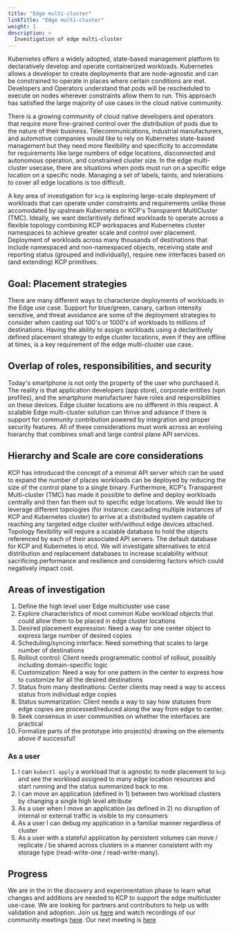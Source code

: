 ```yaml
---
title: "Edge multi-cluster"
linkTitle: "Edge multi-cluster"
weight: 1
description: >
  Investigation of edge multi-cluster
---
```


Kubernetes offers a widely adopted, state-based management platform to declaratively develop and operate containerized workloads. Kubernetes allows a 
developer to create deployments that are node-agnostic and can be constrained to operate in places where certain conditions are met. Developers and 
Operators understand that pods will be rescheduled to execute on nodes wherever constraints allow them to run. This approach has satisfied the large
   majority of use cases in the cloud native community.

There is a growing community of cloud native developers and operators that require more fine-grained control
 over the distribution of pods due to the nature of their business. Telecommunications, industrial manufacturers, and automotive
  companies would like to rely on Kubernetes state-based management but they need more flexibility and specificity to accomodate for requirements like
  large numbers of edge locations, disconnected and autonomous operation, and constrained cluster size. In the edge multi-cluster usecase, there are
  situations when pods must run on a specific edge location on a specific node. Managing a set of labels, taints, and tolerations to cover all edge 
  locations is too difficult.

A key area of investigation for `kcp` is exploring large-scale deployment of workloads that can operate under constraints and
 requirements unlike those accomodated by upstream Kubernetes or KCP's Transparent MultiCluster (TMC). Ideally, we want declaritively defined workloads 
 to operate across a flexible topology combining KCP workspaces and Kubernetes cluster namespaces to achieve greater scale and control over placement. 
 Deployment of workloads across many thousands of destinations that include namespaced and non-namespaced objects, receiving state and reporting
  status (grouped and individually), require new interfaces based on (and extending) KCP primitives.

## Goal: Placement strategies

There are many different ways to characterize deployments of workloads in the Edge use case. Support for blue/green, canary, carbon
 intensity sensitive, and threat avoidance are some of the deployment strategies to consider when casting out 100's or 1000's of
  workloads to millions of destinations. Having the ability to assign workloads using a declaritively defined placement strategy to
   edge cluster locations, even if they are offline at times, is a key requirement of the edge multi-cluster use case.

## Overlap of roles, responsibilities, and security

Today's smartphone is not only the property of the user who purchased it. The reality is that application developers (app store),
 corporate entities (vpn profiles), and the smartphone manufacturer have roles and responsibilities on these devices. Edge cluster
  locations are no different in this respect. A scalable Edge multi-cluster solution can thrive and advance if there is support for
   community contribution powered by integration and proper security features. All of these considerations must work across an evolving
    hierarchy that combines small and large control plane API services.

## Hierarchy and Scale are core considerations

KCP has introduced the concept of a minimal API server which can be used to expand the number of places workloads can be deployed
  by reducing the size of the control plane to a single binary. Furthermore, KCP's Transparent Multi-cluster (TMC) has made it possible to define
  and deploy workloads centrally and then fan them out to specific edge locations. We would 
   like to leverage different topologies (for instance: cascading multiple instances of KCP and Kubernetes cluster) to arrive at a 
    distributed system capable of reaching any targeted edge cluster with/without edge devices attached. Topology flexibility 
     will require a scalable database to hold the objects referenced by each of their associated API servers. The default database for 
      KCP and Kubernetes is etcd. We will investigate alternatives to etcd distribution and replacement databases to increase 
       scalability without sacrificing performance and resilience and considering factors which could negatively impact cost.

## Areas of investigation

1. Define the high level user Edge multicluster use case
2. Explore characteristics of most common Kube workload objects that could allow them to be placed in edge cluster locations
3. Desired placement expression​: Need a way for one center object to express large number of desired copies​
4. Scheduling/syncing interface​: Need something that scales to large number of destinations​
5. Rollout control​: Client needs programmatic control of rollout, possibly including domain-specific logic​
6. Customization: Need a way for one pattern in the center to express how to customize for all the desired destinations​
7. Status from many destinations​: Center clients may need a way to access status from individual edge copies
8. Status summarization​: Client needs a way to say how statuses from edge copies are processed/reduced along the way from edge to center​.
9. Seek consensus in user communities on whether the interfaces are practical
10. Formalize parts of the prototype into project(s) drawing on the elements above if successful!

<!-- ## Use cases -->
<!-- placeholder for future -->
<!-- Representing feedback from a number of multi-cluster users with a diverse set of technologies in play: -->

### As a user

1. I can `kubectl apply` a workload that is agnostic to node placement to `kcp` and see the workload assigned to many edge location
 resources and start running and the status summarized back to me.
2. I can move an application (defined in 1) between two workload clusters by changing a single high level attribute
3. As a user when I move an application (as defined in 2) no disruption of internal or external traffic is visible to my consumers
4. As a user I can debug my application in a familiar manner regardless of cluster
5. As a user with a stateful application by persistent volumes can move / replicate / be shared across clusters in a manner consistent
 with my storage type (read-write-one / read-write-many).

## Progress

We are in the in the discovery and experimentation phase to learn what changes and additions are needed to KCP to support the edge multicluster use-case.  We are looking for partners and contributors to help us with validation and adoption.  Join us [here](https://calendar.google.com/calendar/embed?src=ujjomvk4fa9fgdaem32afgl7g0%40group.calendar.google.com) and watch recordings of our community meetings [here](https://www.youtube.com/playlist?list=PL1ALKGr_qZKc9jyv1EfOFNfoAJo9Q6Ebd).  Our next meeting is [here](https://github.com/kcp-dev/edge-mc/issues?q=is%3Aissue+is%3Aopen+label%3Acommunity-meeting)
